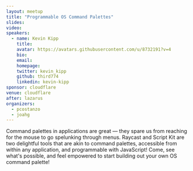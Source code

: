 ```yaml
---
layout: meetup
title: "Programmable OS Command Palettes"
slides:
video:
speakers:
  - name: Kevin Kipp
    title:
    avatar: https://avatars.githubusercontent.com/u/8732191?v=4
    bio:
    email:
    homepage:
    twitter: kevin_kipp
    github: third774
    linkedin: kevin-kipp
sponsor: cloudflare
venue: cloudflare
after: lazarus
organizers:
  - pcostanzo
  - joahg
---
```


Command palettes in applications are great — they spare us from reaching for the mouse to go spelunking through menus. Raycast and Script Kit are two delightful tools that are akin to command palettes, accessible from within any application, and programmable with JavaScript! Come, see what's possible, and feel empowered to start building out your own OS command palette!
